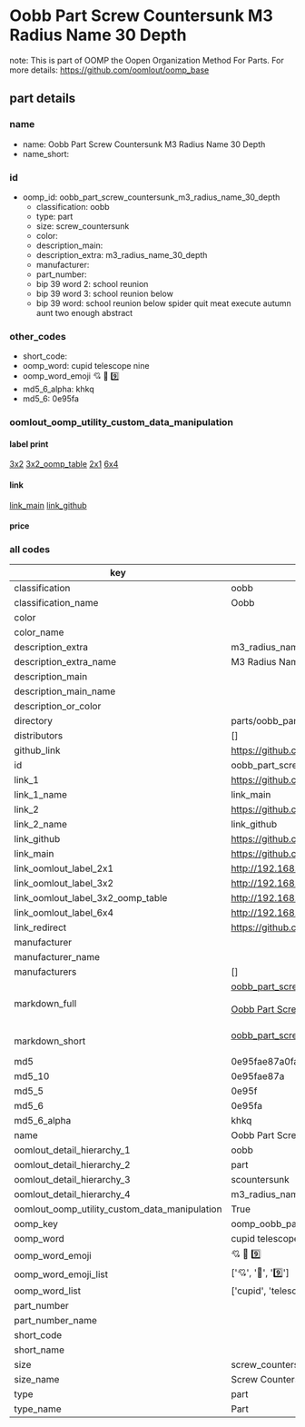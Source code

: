 # Oobb Part Screw Countersunk M3 Radius Name 30 Depth  

note: This is part of OOMP the Oopen Organization Method For Parts. For more details: https://github.com/oomlout/oomp_base

##  part details
  







### name
* name: Oobb Part Screw Countersunk M3 Radius Name 30 Depth
* name_short: 
### id
* oomp_id: oobb_part_screw_countersunk_m3_radius_name_30_depth
  * classification: oobb
  * type: part
  * size: screw_countersunk
  * color: 
  * description_main: 
  * description_extra: m3_radius_name_30_depth
  * manufacturer: 
  * part_number: 
  * bip 39 word 2: school reunion
  * bip 39 word 3: school reunion below
  * bip 39 word: school reunion below spider quit meat execute autumn aunt two enough abstract

### other_codes
* short_code: 
* oomp_word: cupid telescope nine
* oomp_word_emoji :cupid: :telescope: :nine:
* md5_6_alpha: khkq
* md5_6: 0e95fa






### oomlout_oomp_utility_custom_data_manipulation
#### label print
[3x2](http://192.168.1.245:1112/?label=oomp%20khkq)
[3x2_oomp_table](http://192.168.1.108:1112/?label=oomp%20khkq)
[2x1](http://192.168.1.242:1112/?label=oomp%20khkq)
[6x4](http://192.168.1.55:1112/?label=oomp%20khkq)    

#### link

[link_main](https://github.com/oomlout/oomlout_oomp_version_1_messy/tree/main/parts/oobb_part_screw_countersunk_m3_radius_name_30_depth) [link_github](https://github.com/oomlout/oomlout_oomp_version_1_messy/tree/main/parts/oobb_part_screw_countersunk_m3_radius_name_30_depth)                             

#### price







### all codes 
| key | value |  
| --- | --- |  
| classification | oobb |  
| classification_name | Oobb |  
| color |  |  
| color_name |  |  
| description_extra | m3_radius_name_30_depth |  
| description_extra_name | M3 Radius Name 30 Depth |  
| description_main |  |  
| description_main_name |  |  
| description_or_color |   |  
| directory | parts/oobb_part_screw_countersunk_m3_radius_name_30_depth |  
| distributors | [] |  
| github_link | https://github.com/oomlout/oomlout_oomp_part_src/tree/main/parts/oobb_part_screw_countersunk_m3_radius_name_30_depth |  
| id | oobb_part_screw_countersunk_m3_radius_name_30_depth |  
| link_1 | https://github.com/oomlout/oomlout_oomp_version_1_messy/tree/main/parts/oobb_part_screw_countersunk_m3_radius_name_30_depth |  
| link_1_name | link_main |  
| link_2 | https://github.com/oomlout/oomlout_oomp_version_1_messy/tree/main/parts/oobb_part_screw_countersunk_m3_radius_name_30_depth |  
| link_2_name | link_github |  
| link_github | https://github.com/oomlout/oomlout_oomp_version_1_messy/tree/main/parts/oobb_part_screw_countersunk_m3_radius_name_30_depth |  
| link_main | https://github.com/oomlout/oomlout_oomp_version_1_messy/tree/main/parts/oobb_part_screw_countersunk_m3_radius_name_30_depth |  
| link_oomlout_label_2x1 | http://192.168.1.242:1112/?label=oomp%20khkq |  
| link_oomlout_label_3x2 | http://192.168.1.245:1112/?label=oomp%20khkq |  
| link_oomlout_label_3x2_oomp_table | http://192.168.1.108:1112/?label=oomp%20khkq |  
| link_oomlout_label_6x4 | http://192.168.1.55:1112/?label=oomp%20khkq |  
| link_redirect | https://github.com/oomlout/oomlout_oomp_version_1_messy/tree/main/parts/oobb_part_screw_countersunk_m3_radius_name_30_depth |  
| manufacturer |  |  
| manufacturer_name |  |  
| manufacturers | [] |  
| markdown_full | [oobb_part_screw_countersunk_m3_radius_name_30_depth](none)<br>[](none)<br>[Oobb Part Screw Countersunk M3 Radius Name 30 Depth](none)<br><br> |  
| markdown_short | [oobb_part_screw_countersunk_m3_radius_name_30_depth](none)<br><br> |  
| md5 | 0e95fae87a0fa9e62857ed1a29ae1606 |  
| md5_10 | 0e95fae87a |  
| md5_5 | 0e95f |  
| md5_6 | 0e95fa |  
| md5_6_alpha | khkq |  
| name | Oobb Part Screw Countersunk M3 Radius Name 30 Depth |  
| oomlout_detail_hierarchy_1 | oobb |  
| oomlout_detail_hierarchy_2 | part |  
| oomlout_detail_hierarchy_3 | scountersunk |  
| oomlout_detail_hierarchy_4 | m3_radius_name_30_depth |  
| oomlout_oomp_utility_custom_data_manipulation | True |  
| oomp_key | oomp_oobb_part_screw_countersunk_m3_radius_name_30_depth |  
| oomp_word | cupid telescope nine |  
| oomp_word_emoji | :cupid: :telescope: :nine: |  
| oomp_word_emoji_list | [':cupid:', ':telescope:', ':nine:'] |  
| oomp_word_list | ['cupid', 'telescope', 'nine'] |  
| part_number |  |  
| part_number_name |  |  
| short_code |  |  
| short_name |  |  
| size | screw_countersunk |  
| size_name | Screw Countersunk |  
| type | part |  
| type_name | Part |  
